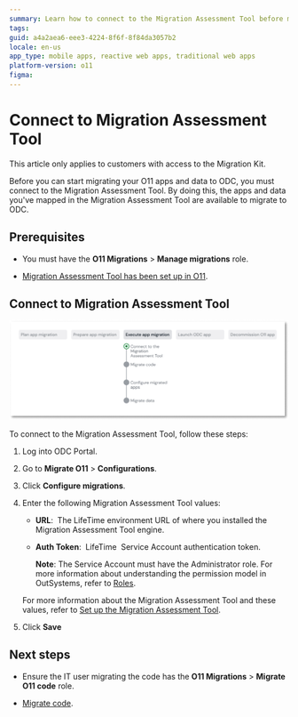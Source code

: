 ```yaml
---
summary: Learn how to connect to the Migration Assessment Tool before migrating yourr O11 apps and data to ODC
tags: 
guid: a4a2aea6-eee3-4224-8f6f-8f84da3057b2
locale: en-us
app_type: mobile apps, reactive web apps, traditional web apps
platform-version: o11
figma: 
---
```


# Connect to Migration Assessment Tool

<div class="info" markdown="1">

This article only applies to customers with access to the Migration Kit.

</div>

Before you can start migrating your O11 apps and data to ODC, you must connect to the Migration Assessment Tool. By doing this, the apps and data you've mapped in the Migration Assessment Tool are available to migrate to ODC.

## Prerequisites

* You must have the **O11 Migrations** > **Manage migrations** role.

* [Migration Assessment Tool has been set up in O11](../setup-assessement-tool.md).

## Connect to Migration Assessment Tool

![Diagram showing the current connect to migration assessment tool step in the migration process](images/execute-connect-to-tool-diag.png "Connect to Migration Assessment Tool")

To connect to the Migration Assessment Tool, follow these steps:

1. Log into ODC Portal.

1. Go to **Migrate O11** > **Configurations**.

1. Click **Configure migrations**.

1. Enter the following Migration Assessment Tool values:

    * **URL**:  The LifeTime environment URL of where you installed the Migration Assessment Tool engine.

    * **Auth Token**:  LifeTime  Service Account authentication token.

      **Note**: The Service Account must have the Administrator role. For more information about understanding the permission model in OutSystems, refer to [Roles](../../manage-platform-app-lifecycle/manage-it-teams/about-permission-levels.md#roles).

    For more information about the Migration Assessment Tool and these values, refer to [Set up the Migration Assessment Tool](../setup-assessement-tool.md).

1. Click **Save**

## Next steps

* Ensure the IT user migrating the code has the **O11 Migrations** > **Migrate O11 code** role.

* [Migrate code](execute-how-to-migrate-code.md).
